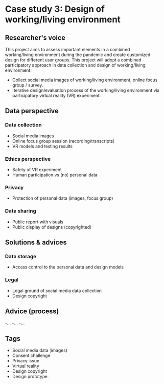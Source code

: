 # Case study 3: Design of working/living environment 

## Researcher's voice

This project aims to assess important elements in a combined working/living environment during the pandemic and create customized design for different user groups. This project will adopt a combined participatory approach in data collection and design of working/living environment: 
- Collect social media images of working/living environment, online focus group / survey. 
- Iterative design/evaluation process of the working/living environment via participatory virtual reality (VR) experiment.

## Data perspective

### Data collection

- Social media images
- Online focus group session (recording/transcripts)
- VR models and testing results

### Ethics perspective

- Safety of VR experiment
- Human participation vs (no) personal data

### Privacy 

- Protection of personal data (images, focus group)

### Data sharing

- Public report with visuals 
- Public display of designs (copyrighted)


## Solutions & advices

### Data storage

- Access control to the personal data and design models

### Legal 

- Legal ground of social media data collection
- Design copyright


## Advice (process)

-...
-...
-...

## Tags 
- Social media data (images)
- Consent challenge
- Privacy issue
- Virtual reality
- Design copyright
- Design prototype. 


